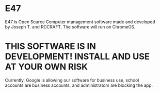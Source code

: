 # E47
E47 is Open Source Computer management software made and developed by Joseph T. and RCCRAFT. The software will run on ChromeOS.
# THIS SOFTWARE IS IN DEVELOPMENT! INSTALL AND USE AT YOUR OWN RISK


Currently, Google is allowing our software for business use, school accounts are business accounts, and administrators are blocking the app.
